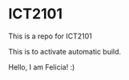 # ICT2101
This is a repo for ICT2101

This is to activate automatic build. 

Hello, I am Felicia! :)
